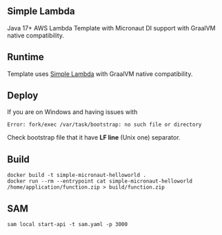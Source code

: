 ## Simple Lambda

Java 17+ AWS Lambda Template with Micronaut DI support with GraalVM native compatibility.

## Runtime

Template uses [Simple Lambda](https://github.com/GoodforGod/simple-awslambda) with GraalVM native compatibility.

## Deploy

If you are on Windows and having issues with 
```
Error: fork/exec /var/task/bootstrap: no such file or directory
```

Check bootstrap file that it have **LF line** (Unix one) separator.

## Build

```shell
docker build -t simple-micronaut-helloworld .
docker run --rm --entrypoint cat simple-micronaut-helloworld /home/application/function.zip > build/function.zip
```

## SAM

```shell
sam local start-api -t sam.yaml -p 3000
```